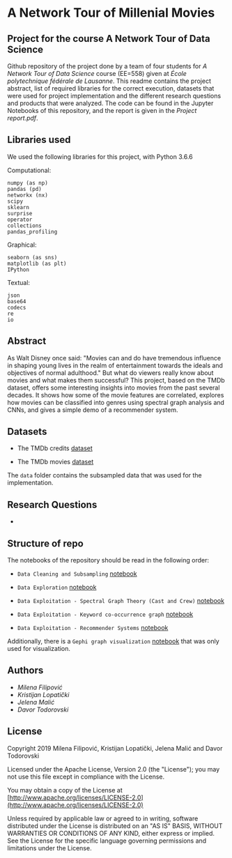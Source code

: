 # A Network Tour of Millenial Movies
## Project for the course A Network Tour of Data Science
Github repository of the project done by a team of four students for *A Network Tour of Data Science* course (EE=558) given at *École polytechnique fédérale de Lausanne*. This readme contains the project abstract, list of required libraries for the correct execution, datasets that were used for project implementation and the different research questions and products that were analyzed. The code can be found in the Jupyter Notebooks of this repository, and the report is given in the *Project report.pdf*.

## Libraries used
We used the following libraries for this project, with Python 3.6.6


 Computational:

    numpy (as np)
    pandas (pd)
    networkx (nx)
	scipy
	sklearn
	surprise
	operator
	collections
	pandas_profiling

 Graphical:

    seaborn (as sns)
    matplotlib (as plt)
	IPython
	
 Textual:

    json
    base64
	codecs
	re
	io
    


## Abstract

As Walt Disney once said: "Movies can and do have tremendous influence in shaping young lives in the realm of entertainment towards the ideals and objectives of normal adulthood." But what do viewers really know about movies and what makes them successful? This project, based on the TMDb dataset, offers some interesting insights into movies from the past several decades. It shows how some of the movie features are correlated, explores how movies can be classified into genres using spectral graph analysis and CNNs, and gives a simple demo of a recommender system.

## Datasets

- The TMDb credits [dataset](https://www.kaggle.com/tmdb/tmdb-movie-metadata#tmdb_5000_credits.csv)

- The TMDb movies [dataset](https://www.kaggle.com/tmdb/tmdb-movie-metadata#tmdb_5000_movies.csv)

The `data` folder contains the subsampled data that was used for the implementation.

## Research Questions

-

## Structure of repo

The notebooks of the repository should be read in the following order:

- `Data Cleaning and Subsampling` [notebook](https://github.com/MilenaFilipovic/NTDS_Project_Team_49/blob/master/Data%20Cleaning%20and%20Subsampling.ipynb)

- `Data Exploration` [notebook](https://github.com/MilenaFilipovic/NTDS_Project_Team_49/blob/master/Data%20Exploration.ipynb)

- `Data Exploitation - Spectral Graph Theory (Cast and Crew)` [notebook](https://github.com/MilenaFilipovic/NTDS_Project_Team_49/blob/master/Data%20Exploitation%20-%20Spectral%20Graph%20Theory%20(Cast%20and%20Crew).ipynb)

- `Data Exploitation - Keyword co-occurrence graph` [notebook](https://github.com/MilenaFilipovic/NTDS_Project_Team_49/blob/master/Data%20Explotitation%20-%20Keyword%20co-occurrence%20graph.ipynb)

- `Data Exploitation - Recommender Systems` [notebook](https://github.com/MilenaFilipovic/NTDS_Project_Team_49/blob/master/Data%20Exploitation%20-%20Recommender%20Systems.ipynb)

Additionally, there is a `Gephi graph visualization` [notebook](https://github.com/MilenaFilipovic/NTDS_Project_Team_49/blob/master/Gephi%20graph%20visualization.ipynb) that was only used for visualization. 


## Authors

* *Milena Filipović*
* *Kristijan Lopatički*
* *Jelena Malić*
* *Davor Todorovski*


## License

Copyright 2019 Milena Filipović, Kristijan Lopatički, Jelena Malić and Davor Todorovski

Licensed under the Apache License, Version 2.0 (the "License"); you may not use this file except in compliance with the License.

You may obtain a copy of the License at [http://www.apache.org/licenses/LICENSE-2.0](http://www.apache.org/licenses/LICENSE-2.0)

Unless required by applicable law or agreed to in writing, software distributed under the License is distributed on an "AS IS" BASIS, WITHOUT WARRANTIES OR CONDITIONS OF ANY KIND, either express or implied.
See the License for the specific language governing permissions and limitations under the License.